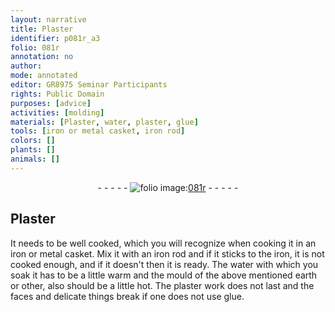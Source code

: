 ```yaml
---
layout: narrative
title: Plaster
identifier: p081r_a3
folio: 081r
annotation: no
author:
mode: annotated
editor: GR8975 Seminar Participants
rights: Public Domain
purposes: [advice]
activities: [molding]
materials: [Plaster, water, plaster, glue]
tools: [iron or metal casket, iron rod]
colors: []
plants: []
animals: []
---
```


 <div class="folio" align="center">- - - - - <a href="http://gallica.bnf.fr/ark:/12148/btv1b10500001g/f167.image" target="_blank"><img src="https://cu-mkp.github.io/GR8975-edition/assets/photo-icon.png" alt="folio image: " style="display:inline-block; margin-bottom:-3px;"/>081r</a> - - - - - </div>  <span class="activity"></span> 

## <span class="material">Plaster</span>

 
 It needs to be well cooked, which you will recognize when cooking it in an <span class="tool">iron or metal casket</span>. Mix it with an <span class="tool">iron rod</span> and if it sticks to the iron, it is not cooked enough, and if it doesn't then it is ready. The <span class="material">water</span> with which you soak it has to be a little warm and the mould of the above mentioned earth or other, also should be a little hot. The <span class="material">plaster</span> work does not last and the faces and delicate things break if one does not use <span class="material">glue</span>. 
 